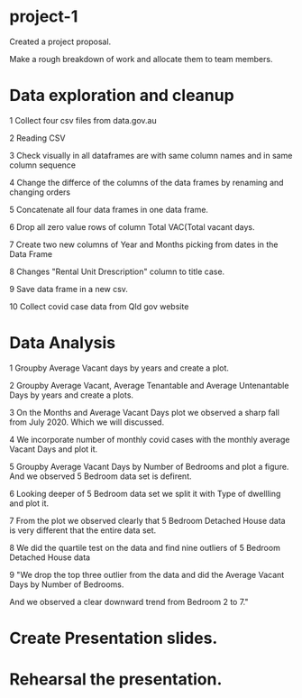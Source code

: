 # project-1

Created a project proposal.

Make a rough breakdown of work and allocate them to team members.

# Data exploration and cleanup
1	Collect four csv files from data.gov.au

2	Reading  CSV

3	Check visually in all dataframes are with same column names and in same column sequence 

4	Change the differce of the columns of the data frames by renaming and changing orders

5	Concatenate all four data frames in one data frame.

6	Drop all zero value rows of column Total VAC(Total vacant days.

7	Create two new columns of Year and Months picking from dates in the Data Frame

8	Changes "Rental Unit Drescription" column to title case.

9	Save data frame in a new csv.

10	Collect covid case data from Qld gov website
	
# 	Data Analysis
1	Groupby Average Vacant days by years and create a plot.

2	Groupby Average Vacant, Average Tenantable and Average Untenantable Days  by years and create a plots.

3	On the Months and Average Vacant Days plot we observed a sharp fall from July 2020. Which we will discussed.

4	We incorporate number of monthly covid cases with the monthly average Vacant Days and plot it.

5	Groupby Average Vacant Days by Number of Bedrooms and plot a figure. And we observed 5 Bedroom data set is defirent.

6	Looking deeper of 5 Bedroom data set we split it with Type of dwellling and plot it.

7	From the plot we observed clearly that 5 Bedroom Detached House data is very different that the entire data set.

8	We did the quartile test on the data and find nine outliers of 5 Bedroom Detached House data

9	"We drop the top three outlier from the data and did the Average Vacant Days by Number of Bedrooms. 

And we observed a clear downward trend from Bedroom 2 to 7."

#   Create Presentation slides.
#   Rehearsal the presentation.
